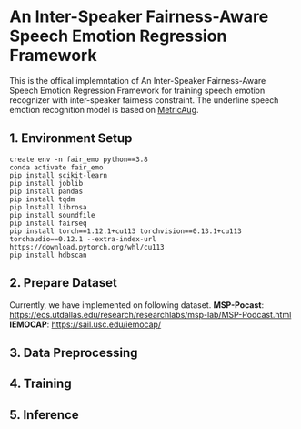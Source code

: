 # An Inter-Speaker Fairness-Aware Speech Emotion Regression Framework
This is the offical implemntation of An Inter-Speaker Fairness-Aware Speech Emotion Regression Framework for training speech emotion recognizer with inter-speaker fairness constraint.
The underline speech emotion recognition model is based on [MetricAug](https://github.com/crowpeter/MetricAug).
## 1. Environment Setup
```
create env -n fair_emo python==3.8
conda activate fair_emo
pip install scikit-learn  
pip install joblib  
pip install pandas  
pip install tqdm  
pip lnstall librosa  
pip install soundfile  
pip install fairseq  
pip install torch==1.12.1+cu113 torchvision==0.13.1+cu113 torchaudio==0.12.1 --extra-index-url https://download.pytorch.org/whl/cu113  
pip install hdbscan
```
## 2. Prepare Dataset
Currently, we have implemented on following dataset.
**MSP-Pocast**: <https://ecs.utdallas.edu/research/researchlabs/msp-lab/MSP-Podcast.html>  
**IEMOCAP**: <https://sail.usc.edu/iemocap/>
## 3. Data Preprocessing
## 4. Training
## 5. Inference
